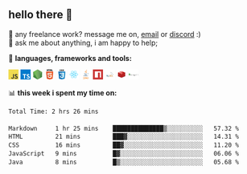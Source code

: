 ## hello there 👋

💼 any freelance work? message me on, [email](mailto:pierok420@gmail.com) or [discord](https://discord.com/users/577571414186393661/) :)\
💬 ask me about anything, i am happy to help;

🌸 **languages, frameworks and tools:**  

<code><img height="20" src="https://raw.githubusercontent.com/github/explore/main/topics/javascript/javascript.png"></code>
<code><img height="20" src="https://raw.githubusercontent.com/github/explore/main/topics/typescript/typescript.png"></code>
<code><img height="20" src="https://raw.githubusercontent.com/github/explore/main/topics/nodejs/nodejs.png"></code>
<code><img height="20" src="https://raw.githubusercontent.com/github/explore/main/topics/html/html.png"></code>
<code><img height="20" src="https://raw.githubusercontent.com/github/explore/main/topics/css/css.png"></code>
<code><img height="20" src="https://raw.githubusercontent.com/github/explore/main/topics/react/react.png"></code>
<code><img height="20" src="https://raw.githubusercontent.com/github/explore/main/topics/java/java.png"></code>
<code><img height="20" src="https://raw.githubusercontent.com/github/explore/main/topics/npm/npm.png"></code>
<code><img height="20" src="https://raw.githubusercontent.com/github/explore/main/topics/mysql/mysql.png"></code>
<code><img height="20" src="https://raw.githubusercontent.com/github/explore/main/topics/redis/redis.png"></code>
<code><img height="20" src="https://raw.githubusercontent.com/github/explore/main/topics/mongodb/mongodb.png"></code>

📊 **this week i spent my time on:**
<!--START_SECTION:waka-->

```txt
Total Time: 2 hrs 26 mins

Markdown     1 hr 25 mins    ██████████████▒░░░░░░░░░░   57.32 %
HTML         21 mins         ███▓░░░░░░░░░░░░░░░░░░░░░   14.31 %
CSS          16 mins         ██▓░░░░░░░░░░░░░░░░░░░░░░   11.20 %
JavaScript   9 mins          █▓░░░░░░░░░░░░░░░░░░░░░░░   06.06 %
Java         8 mins          █▒░░░░░░░░░░░░░░░░░░░░░░░   05.68 %
```

<!--END_SECTION:waka-->
